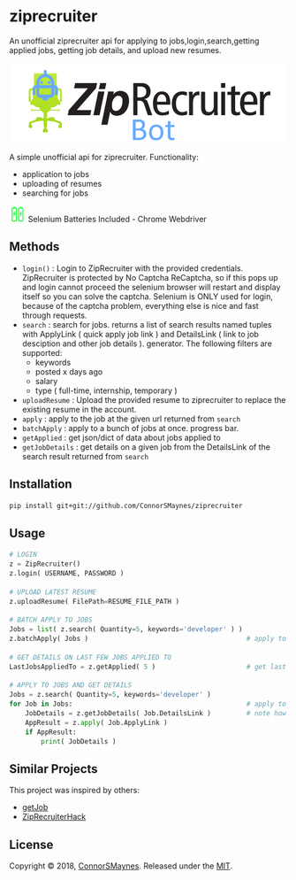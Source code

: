 # ziprecruiter

An unofficial ziprecruiter api for applying to jobs,login,search,getting applied jobs, getting job details, and upload new resumes.

<p align="left">
<img src="https://github.com/ConnorSMaynes/ziprecruiter/blob/master/logo.png" alt="ZipRecruiter Bot" >
</p>

A simple unofficial api for ziprecruiter.
Functionality:
  - application to jobs
  - uploading of resumes
  - searching for jobs

<p align="left">
<img src="https://github.com/ConnorSMaynes/ziprecruiter/blob/master/batteries.png", alt="Batteries Included - Selenium - Chrome Webdriver" width=30, height=30>
      Selenium Batteries Included - Chrome Webdriver
</p>

## Methods

- `login()` : Login to ZipRecruiter with the provided credentials. ZipRecruiter is protected by No Captcha ReCaptcha, so if this pops up and login cannot proceed the selenium browser will restart and display itself so you can solve the captcha. Selenium is ONLY used for login, because of the captcha problem, everything else is nice and fast through requests.
- `search` : search for jobs. returns a list of search results named tuples with ApplyLink ( quick apply job link ) and DetailsLink ( link to job desciption and other job details ). generator. The following filters are supported:
  - keywords
  - posted x days ago
  - salary
  - type ( full-time, internship, temporary )
- `uploadResume` : Upload the provided resume to ziprecruiter to replace the existing resume in the account.
- `apply` : apply to the job at the given url returned from `search`
- `batchApply` : apply to a bunch of jobs at once. progress bar.
- `getApplied` : get json/dict of data about jobs applied to
- `getJobDetails` : get details on a given job from the DetailsLink of the search result returned from `search`

## Installation

```bash
pip install git+git://github.com/ConnorSMaynes/ziprecruiter
```

## Usage

```python
# LOGIN
z = ZipRecruiter()
z.login( USERNAME, PASSWORD )

# UPLOAD LATEST RESUME
z.uploadResume( FilePath=RESUME_FILE_PATH )

# BATCH APPLY TO JOBS
Jobs = list( z.search( Quantity=5, keywords='developer' ) )
z.batchApply( Jobs )                                        # apply to a bunch of jobs with progress bar.

# GET DETAILS ON LAST FEW JOBS APPLIED TO
LastJobsAppliedTo = z.getApplied( 5 )                       # get last 5 jobs applied to

# APPLY TO JOBS AND GET DETAILS
Jobs = z.search( Quantity=5, keywords='developer' )
for Job in Jobs:                                            # apply to jobs and do some other stuff
    JobDetails = z.getJobDetails( Job.DetailsLink )         # note how we access the DetailsLink and ApplyLink
    AppResult = z.apply( Job.ApplyLink )
    if AppResult:
        print( JobDetails )
```

## Similar Projects

This project was inspired by others:
- [getJob](https://github.com/jonathanhwinter/getJob)
- [ZipRecruiterHack](https://github.com/Original-heapsters/ZipRecruiterHack)

## License

Copyright © 2018, [ConnorSMaynes](https://github.com/ConnorSMaynes). Released under the [MIT](https://github.com/ConnorSMaynes/ziprecruiter/blob/master/LICENSE).

